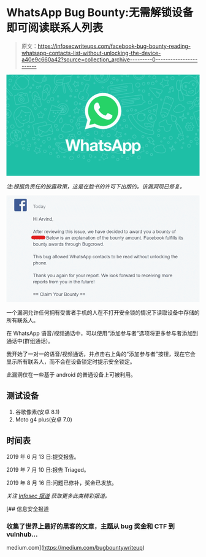 # WhatsApp Bug Bounty:无需解锁设备即可阅读联系人列表

> 原文：<https://infosecwriteups.com/facebook-bug-bounty-reading-whatsapp-contacts-list-without-unlocking-the-device-a40e9c660a42?source=collection_archive---------0----------------------->

![](img/c2e556c1be717918b6879fc99365fc90.png)

*注:根据负责任的披露政策，这是在脸书的许可下出版的。该漏洞现已修复。*

![](img/36f9a0985b23f692c53332d711b90892.png)

一个漏洞允许任何拥有受害者手机的人在不打开安全锁的情况下读取设备中存储的所有联系人。

在 WhatsApp 语音/视频通话中，可以使用“添加参与者”选项将更多参与者添加到通话中(群组通话)。

我开始了一对一的语音/视频通话，并点击右上角的“添加参与者”按钮，现在它会显示所有联系人，而不会在设备锁定时提示安全锁定。

此漏洞仅在一些基于 android 的普通设备上可被利用。

## 测试设备

1.  谷歌像素(安卓 8.1)
2.  Moto g4 plus(安卓 7.0)

## 时间表

2019 年 6 月 13 日:提交报告。

2019 年 7 月 10 日:报告 Triaged。

2019 年 8 月 16 日:问题已修补，奖金已发放。

*关注* [*Infosec 报道*](https://medium.com/bugbountywriteup) *获取更多此类精彩报道。*

[](https://medium.com/bugbountywriteup) [## 信息安全报道

### 收集了世界上最好的黑客的文章，主题从 bug 奖金和 CTF 到 vulnhub…

medium.com](https://medium.com/bugbountywriteup)